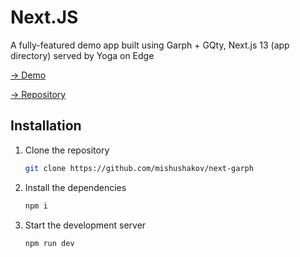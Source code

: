 # Next.JS

A fully-featured demo app built using Garph + GQty, Next.js 13 (app directory) served by Yoga on Edge

[→ Demo](https://next-garph.vercel.app)

[→ Repository](https://github.com/mishushakov/next-garph)

## Installation

1. Clone the repository

    ```sh
    git clone https://github.com/mishushakov/next-garph
    ```

2. Install the dependencies

    ```sh
    npm i
    ```

3. Start the development server

    ```sh
    npm run dev
    ```
